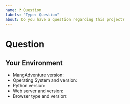 ```yaml
---
name: ❓ Question
labels: "Type: Question"
about: Do you have a question regarding this project?
---
```


<!-- Please read the documentation at -->
<!-- https://mangadventure.rtfd.io -->
<!-- before submitting your question. -->

# Question
<!-- Ask your question here. -->

## Your Environment
<!-- Include as many relevant details about your environment as possible. -->
* MangAdventure version:
* Operating System and version:
* Python version:
* Web server and version:
* Browser type and version:
